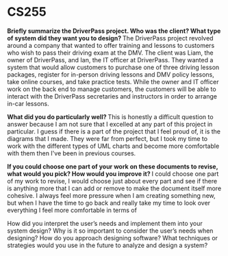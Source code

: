 # CS255

<b> Briefly summarize the DriverPass project. Who was the client? What type of system did they want you to design? </b>
The DriverPass project revolved around a company that wanted to offer training and lessons to customers who wish to pass their driving exam at the DMV. The client was Liam, the owner of DriverPass, and Ian, the IT officer at DriverPass. They wanted a system that would allow customers to purchase one of three driving lesson packages, register for in-person driving lessons and DMV policy lessons, take online courses, and take practice tests. While the owner and IT officer work on the back end to manage customers, the customers will be able to interact with the DriverPass secretaries and instructors in order to arrange in-car lessons.

<b> What did you do particularly well? </b>
This is honestly a difficult question to answer because I am not sure that I excelled at any part of this project in particular. I guess if there is a part of the project that I feel proud of, it is the diagrams that I made. They were far from perfect, but I took my time to work with the different types of UML charts and become more comfortable with them then I've been in previous courses.

<b> If you could choose one part of your work on these documents to revise, what would you pick? How would you improve it? </b>
I could choose one part of my work to revise, I would choose just about every part and see if there is anything more that I can add or remove to make the document itself more cohesive. I always feel more pressure when I am creating something new, but when I have the time to go back and really take my time to look over everything I feel more comfortable in terms of 

How did you interpret the user’s needs and implement them into your system design? Why is it so important to consider the user’s needs when designing?
How do you approach designing software? What techniques or strategies would you use in the future to analyze and design a system?
